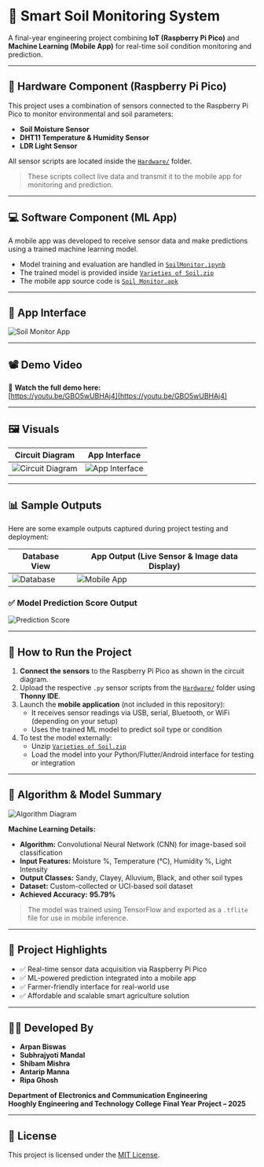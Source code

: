 # 🌱 Smart Soil Monitoring System

A final-year engineering project combining **IoT (Raspberry Pi Pico)** and **Machine Learning (Mobile App)** for real-time soil condition monitoring and prediction.

---

## 🔧 Hardware Component (Raspberry Pi Pico)

This project uses a combination of sensors connected to the Raspberry Pi Pico to monitor environmental and soil parameters:

- **Soil Moisture Sensor**
- **DHT11 Temperature & Humidity Sensor**
- **LDR Light Sensor**

All sensor scripts are located inside the [`Hardware/`](./Hardware/) folder.

> These scripts collect live data and transmit it to the mobile app for monitoring and prediction.

---

## 💻 Software Component (ML App)

A mobile app was developed to receive sensor data and make predictions using a trained machine learning model.

- Model training and evaluation are handled in [`SoilMonitor.ipynb`](./Software/SoilMonitor.ipynb)
- The trained model is provided inside [`Varieties of Soil.zip`](./Software/Varieties%20of%20Soil.zip)
- The mobile app source code is [`Soil Monitor.apk`](./Software/SoilMonitor.apk)
---

## 📱 App Interface

![Soil Monitor App](https://github.com/user-attachments/assets/f488958f-4498-40bb-b22e-27a99fd33dd2)

---

## 📽️ Demo Video

🎥 **Watch the full demo here:**  
[https://youtu.be/GBO5wUBHAj4](https://youtu.be/GBO5wUBHAj4)

---

## 🖼️ Visuals

| Circuit Diagram | App Interface |
|-----------------|----------------|
| ![Circuit Diagram](https://github.com/user-attachments/assets/112bac72-8571-49c5-a52c-886eb62c75e9) | ![App Interface](https://github.com/user-attachments/assets/c48e4985-830b-4291-acbf-1e708117e7bc) |

---

## 📊 Sample Outputs

Here are some example outputs captured during project testing and deployment:

| Database View | App Output (Live Sensor & Image data Display) |
|------------------------------------|----------------------------------|
| ![Database](https://github.com/user-attachments/assets/c1db7d71-9335-4241-90bc-fe0d839fb68a) | ![Mobile App](https://github.com/user-attachments/assets/c86b71fc-6d3b-4a0d-9810-8027593a1e58) |

### ✅ Model Prediction Score Output

![Prediction Score](https://github.com/user-attachments/assets/e4d9e915-b279-4469-8e46-41f4225d4364)

---

## 🚀 How to Run the Project

1. **Connect the sensors** to the Raspberry Pi Pico as shown in the circuit diagram.
2. Upload the respective `.py` sensor scripts from the [`Hardware/`](./Hardware/) folder using **Thonny IDE**.
3. Launch the **mobile application** (not included in this repository):
   - It receives sensor readings via USB, serial, Bluetooth, or WiFi (depending on your setup)
   - Uses the trained ML model to predict soil type or condition
4. To test the model externally:
   - Unzip [`Varieties of Soil.zip`](./Software/Varieties%20of%20Soil.zip)
   - Load the model into your Python/Flutter/Android interface for testing or integration

---

## 🧠 Algorithm & Model Summary

![Algorithm Diagram](https://github.com/user-attachments/assets/87329fe1-b6dd-464d-a1d4-4ea327d136d3)

**Machine Learning Details:**

- **Algorithm:** Convolutional Neural Network (CNN) for image-based soil classification
- **Input Features:** Moisture %, Temperature (°C), Humidity %, Light Intensity
- **Output Classes:** Sandy, Clayey, Alluvium, Black, and other soil types
- **Dataset:** Custom-collected or UCI-based soil dataset
- **Achieved Accuracy:** **95.79%**

> The model was trained using TensorFlow and exported as a `.tflite` file for use in mobile inference.

---

## 📄 Project Highlights

- ✅ Real-time sensor data acquisition via Raspberry Pi Pico
- ✅ ML-powered prediction integrated into a mobile app
- ✅ Farmer-friendly interface for real-world use
- ✅ Affordable and scalable smart agriculture solution

---

## 👨‍💻 Developed By

- **Arpan Biswas**
- **Subhrajyoti Mandal**
- **Shibam Mishra**
- **Antarip Manna**
- **Ripa Ghosh**

**Department of Electronics and Communication Engineering**  
**Hooghly Engineering and Technology College**
**Final Year Project – 2025**

---

## 📝 License

This project is licensed under the [MIT License](./LICENSE).
